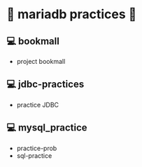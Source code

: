 # 📖 mariadb practices 📖
## 💻 bookmall
- project bookmall

## 💻 jdbc-practices
- practice JDBC

## 💻 mysql_practice
- practice-prob
- sql-practice
